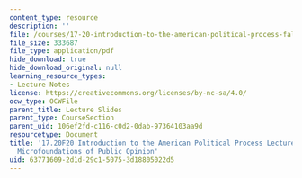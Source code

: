 ```yaml
---
content_type: resource
description: ''
file: /courses/17-20-introduction-to-the-american-political-process-fall-2020/637716092d1d29c150753d18805022d5_MIT17_20F20_lec16.pdf
file_size: 333687
file_type: application/pdf
hide_download: true
hide_download_original: null
learning_resource_types:
- Lecture Notes
license: https://creativecommons.org/licenses/by-nc-sa/4.0/
ocw_type: OCWFile
parent_title: Lecture Slides
parent_type: CourseSection
parent_uid: 106ef2fd-c116-c0d2-0dab-97364103aa9d
resourcetype: Document
title: '17.20F20 Introduction to the American Political Process Lecture Slides 16:
  Microfoundations of Public Opinion'
uid: 63771609-2d1d-29c1-5075-3d18805022d5
---
```

